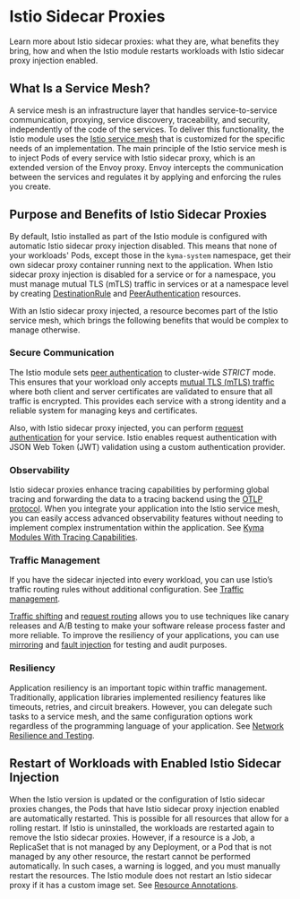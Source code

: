 <!-- loioca84edb503ce4999b07237e5eed9eefc -->

# Istio Sidecar Proxies

Learn more about Istio sidecar proxies: what they are, what benefits they bring, how and when the Istio module restarts workloads with Istio sidecar proxy injection enabled.



<a name="loioca84edb503ce4999b07237e5eed9eefc__section_yng_gtq_rcc"/>

## What Is a Service Mesh?

A service mesh is an infrastructure layer that handles service-to-service communication, proxying, service discovery, traceability, and security, independently of the code of the services. To deliver this functionality, the Istio module uses the [Istio service mesh](https://istio.io/docs/concepts/what-is-istio/) that is customized for the specific needs of an implementation. The main principle of the Istio service mesh is to inject Pods of every service with Istio sidecar proxy, which is an extended version of the Envoy proxy. Envoy intercepts the communication between the services and regulates it by applying and enforcing the rules you create.



<a name="loioca84edb503ce4999b07237e5eed9eefc__section_uvj_npq_rcc"/>

## Purpose and Benefits of Istio Sidecar Proxies

By default, Istio installed as part of the Istio module is configured with automatic Istio sidecar proxy injection disabled. This means that none of your workloads' Pods, except those in the `kyma-system` namespace, get their own sidecar proxy container running next to the application. When Istio sidecar proxy injection is disabled for a service or for a namespace, you must manage mutual TLS \(mTLS\) traffic in services or at a namespace level by creating [DestinationRule](https://istio.io/docs/reference/config/networking/destination-rule/) and [PeerAuthentication](https://istio.io/docs/tasks/security/authentication/authn-policy/) resources.

With an Istio sidecar proxy injected, a resource becomes part of the Istio service mesh, which brings the following benefits that would be complex to manage otherwise.



### Secure Communication

The Istio module sets [peer authentication](https://istio.io/latest/docs/concepts/security/#peer-authentication) to cluster-wide *STRICT* mode. This ensures that your workload only accepts [mutual TLS \(mTLS\) traffic](https://www.cloudflare.com/learning/access-management/what-is-mutual-tls/) where both client and server certificates are validated to ensure that all traffic is encrypted. This provides each service with a strong identity and a reliable system for managing keys and certificates.

Also, with Istio sidecar proxy injected, you can perform [request authentication](https://istio.io/latest/docs/reference/config/security/request_authentication/) for your service. Istio enables request authentication with JSON Web Token \(JWT\) validation using a custom authentication provider.



### Observability

Istio sidecar proxies enhance tracing capabilities by performing global tracing and forwarding the data to a tracing backend using the [OTLP protocol](https://opentelemetry.io/docs/reference/specification/protocol/). When you integrate your application into the Istio service mesh, you can easily access advanced observability features without needing to implement complex instrumentation within the application. See [Kyma Modules With Tracing Capabilities](traces-f98cda5.md#loiof98cda5d058e48ff808ade541a64a6ad__section_kyma_modules_with_tracing_capabilities).



### Traffic Management

If you have the sidecar injected into every workload, you can use Istio’s traffic routing rules without additional configuration. See [Traffic management](https://istio.io/latest/docs/concepts/traffic-management/).

[Traffic shifting](https://istio.io/latest/docs/tasks/traffic-management/traffic-shifting/) and [request routing](https://istio.io/latest/docs/tasks/traffic-management/request-routing/) allows you to use techniques like canary releases and A/B testing to make your software release process faster and more reliable. To improve the resiliency of your applications, you can use [mirroring](https://istio.io/latest/docs/tasks/traffic-management/mirroring/) and [fault injection](https://istio.io/latest/docs/tasks/traffic-management/fault-injection/) for testing and audit purposes.



### Resiliency

Application resiliency is an important topic within traffic management. Traditionally, application libraries implemented resiliency features like timeouts, retries, and circuit breakers. However, you can delegate such tasks to a service mesh, and the same configuration options work regardless of the programming language of your application. See [Network Resilience and Testing](https://istio.io/latest/docs/concepts/traffic-management/#network-resilience-and-testing).



<a name="loioca84edb503ce4999b07237e5eed9eefc__section_bbr_5vq_rcc"/>

## Restart of Workloads with Enabled Istio Sidecar Injection

When the Istio version is updated or the configuration of Istio sidecar proxies changes, the Pods that have Istio sidecar proxy injection enabled are automatically restarted. This is possible for all resources that allow for a rolling restart. If Istio is uninstalled, the workloads are restarted again to remove the Istio sidecar proxies. However, if a resource is a Job, a ReplicaSet that is not managed by any Deployment, or a Pod that is not managed by any other resource, the restart cannot be performed automatically. In such cases, a warning is logged, and you must manually restart the resources. The Istio module does not restart an Istio sidecar proxy if it has a custom image set. See [Resource Annotations](https://istio.io/latest/docs/reference/config/annotations/#SidecarProxyImage).

